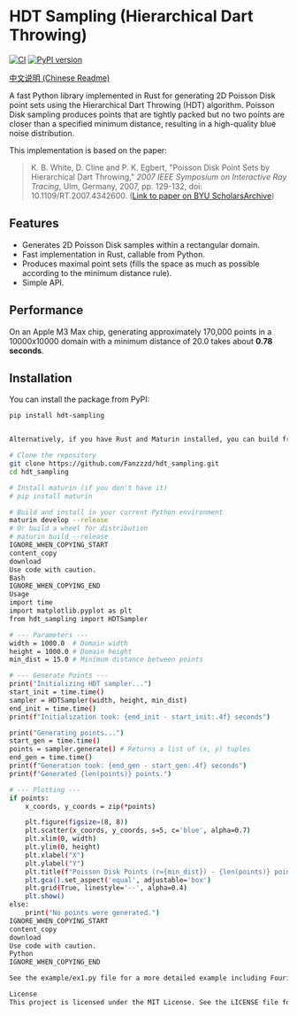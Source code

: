 # HDT Sampling (Hierarchical Dart Throwing)

[![CI](https://github.com/Fanzzzd/hdt_sampling/actions/workflows/CI.yml/badge.svg)](https://github.com/Fanzzzd/hdt_sampling/actions/workflows/CI.yml)
[![PyPI version](https://badge.fury.io/py/hdt-sampling.svg)](https://badge.fury.io/py/hdt-sampling)

[中文说明 (Chinese Readme)](README_zh.md)

A fast Python library implemented in Rust for generating 2D Poisson Disk point sets using the Hierarchical Dart Throwing (HDT) algorithm. Poisson Disk sampling produces points that are tightly packed but no two points are closer than a specified minimum distance, resulting in a high-quality blue noise distribution.

This implementation is based on the paper:

> K. B. White, D. Cline and P. K. Egbert, "Poisson Disk Point Sets by Hierarchical Dart Throwing," *2007 IEEE Symposium on Interactive Ray Tracing*, Ulm, Germany, 2007, pp. 129-132, doi: 10.1109/RT.2007.4342600.
> ([Link to paper on BYU ScholarsArchive](https://scholarsarchive.byu.edu/facpub/237))

## Features

*   Generates 2D Poisson Disk samples within a rectangular domain.
*   Fast implementation in Rust, callable from Python.
*   Produces maximal point sets (fills the space as much as possible according to the minimum distance rule).
*   Simple API.

## Performance

On an Apple M3 Max chip, generating approximately 170,000 points in a 10000x10000 domain with a minimum distance of 20.0 takes about **0.78 seconds**.

## Installation

You can install the package from PyPI:

```bash
pip install hdt-sampling


Alternatively, if you have Rust and Maturin installed, you can build from source:

# Clone the repository
git clone https://github.com/Fanzzzd/hdt_sampling.git
cd hdt_sampling

# Install maturin (if you don't have it)
# pip install maturin

# Build and install in your current Python environment
maturin develop --release
# Or build a wheel for distribution
# maturin build --release
IGNORE_WHEN_COPYING_START
content_copy
download
Use code with caution.
Bash
IGNORE_WHEN_COPYING_END
Usage
import time
import matplotlib.pyplot as plt
from hdt_sampling import HDTSampler

# --- Parameters ---
width = 1000.0  # Domain width
height = 1000.0 # Domain height
min_dist = 15.0 # Minimum distance between points

# --- Generate Points ---
print("Initializing HDT sampler...")
start_init = time.time()
sampler = HDTSampler(width, height, min_dist)
end_init = time.time()
print(f"Initialization took: {end_init - start_init:.4f} seconds")

print("Generating points...")
start_gen = time.time()
points = sampler.generate() # Returns a list of (x, y) tuples
end_gen = time.time()
print(f"Generation took: {end_gen - start_gen:.4f} seconds")
print(f"Generated {len(points)} points.")

# --- Plotting ---
if points:
    x_coords, y_coords = zip(*points)

    plt.figure(figsize=(8, 8))
    plt.scatter(x_coords, y_coords, s=5, c='blue', alpha=0.7)
    plt.xlim(0, width)
    plt.ylim(0, height)
    plt.xlabel("X")
    plt.ylabel("Y")
    plt.title(f"Poisson Disk Points (r={min_dist}) - {len(points)} points")
    plt.gca().set_aspect('equal', adjustable='box')
    plt.grid(True, linestyle='--', alpha=0.4)
    plt.show()
else:
    print("No points were generated.")
IGNORE_WHEN_COPYING_START
content_copy
download
Use code with caution.
Python
IGNORE_WHEN_COPYING_END

See the example/ex1.py file for a more detailed example including Fourier analysis plots.

License
This project is licensed under the MIT License. See the LICENSE file for details (TODO: Add LICENSE file if desired).